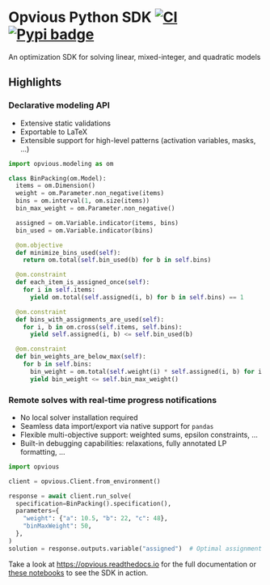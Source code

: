 # Opvious Python SDK  [![CI](https://github.com/opvious/sdk.py/actions/workflows/ci.yml/badge.svg)](https://github.com/opvious/sdk.py/actions/workflows/ci.yml) [![Pypi badge](https://badge.fury.io/py/opvious.svg)](https://pypi.python.org/pypi/opvious/)

An optimization SDK for solving linear, mixed-integer, and quadratic models

## Highlights

### Declarative modeling API

+ Extensive static validations
+ Exportable to LaTeX
+ Extensible support for high-level patterns (activation variables, masks, ...)

```python
import opvious.modeling as om

class BinPacking(om.Model):
  items = om.Dimension()
  weight = om.Parameter.non_negative(items)
  bins = om.interval(1, om.size(items))
  bin_max_weight = om.Parameter.non_negative()

  assigned = om.Variable.indicator(items, bins)
  bin_used = om.Variable.indicator(bins)

  @om.objective
  def minimize_bins_used(self):
    return om.total(self.bin_used(b) for b in self.bins)

  @om.constraint
  def each_item_is_assigned_once(self):
    for i in self.items:
      yield om.total(self.assigned(i, b) for b in self.bins) == 1

  @om.constraint
  def bins_with_assignments_are_used(self):
    for i, b in om.cross(self.items, self.bins):
      yield self.assigned(i, b) <= self.bin_used(b)

  @om.constraint
  def bin_weights_are_below_max(self):
    for b in self.bins:
      bin_weight = om.total(self.weight(i) * self.assigned(i, b) for i in self.items)
      yield bin_weight <= self.bin_max_weight()
```


### Remote solves with real-time progress notifications

+ No local solver installation required
+ Seamless data import/export via native support for `pandas`
+ Flexible multi-objective support: weighted sums, epsilon constraints, ...
+ Built-in debugging capabilities: relaxations, fully annotated LP formatting,
  ...

```python
import opvious

client = opvious.Client.from_environment()

response = await client.run_solve(
  specification=BinPacking().specification(),
  parameters={
    "weight": {"a": 10.5, "b": 22, "c": 48},
    "binMaxWeight": 50,
  },
)
solution = response.outputs.variable("assigned")  # Optimal assignment dataframe
```

Take a look at https://opvious.readthedocs.io for the full documentation or
[these notebooks][notebooks] to see the SDK in action.

[notebooks]: https://github.com/opvious/examples/tree/main/notebooks
